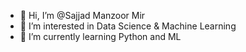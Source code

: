 - 👋 Hi, I’m @Sajjad Manzoor Mir
- 👀 I’m interested in Data Science & Machine Learning
- 🌱 I’m currently learning Python and ML

<!---
Sajjuhami/Sajjuhami is a ✨ special ✨ repository because its `README.md` (this file) appears on your GitHub profile.
You can click the Preview link to take a look at your changes.
--->
